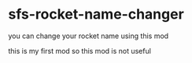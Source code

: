 # sfs-rocket-name-changer  
you can change your rocket name using this mod  

this is my first mod so this mod is not useful
